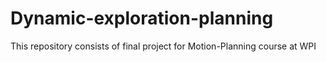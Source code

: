 # Dynamic-exploration-planning
This repository consists of final project for Motion-Planning course at WPI
